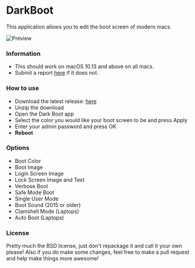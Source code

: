 # DarkBoot

This application allows you to edit the boot screen of modern macs.

![Preview](preview.png)

### Information

 -  This should work on macOS 10.13 and above on all macs. 
 -  Submit a report [here](https://github.com/w0lfschild/DarkBoot/issues/new) if it does not.

### How to use

 -  Download the latest release: [here](https://github.com/w0lfschild/app_updates/tree/master/DarkBoot)
 -  Unzip the download
 -  Open the Dark Boot app
 -  Select the color you would like your boot screen to be and press Apply
 -  Enter your admin password and press OK
 -  **Reboot**
 
 ### Options

 -  Boot Color
 -  Boot Image
 -  Login Screen Image
 -  Lock Screen Image and Text
 -  Verbose Boot
 -  Safe Mode Boot
 -  Single User Mode
 -  Boot Sound (2015 or older)
 -  Clamshell Mode (Laptops)
 -  Auto Boot (Laptops)

### License

Pretty much the BSD license, just don't repackage it and call it your own please!
Also if you do make some changes, feel free to make a pull request and help make things more awesome!
